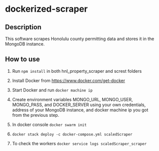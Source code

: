 # dockerized-scraper

## Description
This software scrapes Honolulu county permitting data and stores it in the MongoDB instance.

## How to use

1. Run `npm install` in both hnl_property_scraper and screst folders 

2. Install Docker from https://www.docker.com/get-docker

3. Start Docker and run `docker machine ip`

4. Create environment variables MONGO_URL, MONGO_USER, MONGO_PASS, and DOCKER_SERVER using your own credentials, address of your MongoDB instance, and docker machine ip you got from the previous step.

5. In docker console `docker swarm init`

6. `docker stack deploy -c docker-compose.yml scaledScraper`

7. To check the workers `docker service logs scaledScraper_scraper`
